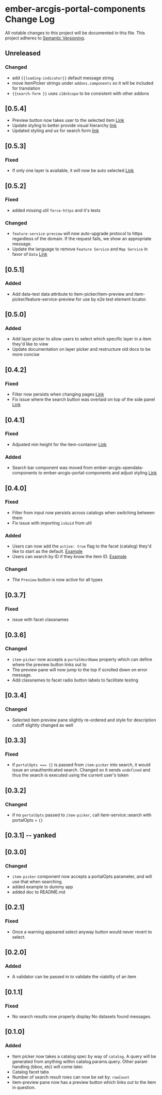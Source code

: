 # ember-arcgis-portal-components Change Log
All notable changes to this project will be documented in this file.
This project adheres to [Semantic Versioning](http://semver.org/).

## Unreleased
### Changed
- add `{{loading-indicator}}` default message string
- move itemPicker strings under `addons.components` so it will be included for translation
- `{{search-form }}` uses `i18nScope` to be consistent with other addons

## [0.5.4]
- Preview button now takes user to the selected item [Link](https://esriarlington.tpondemand.com/entity/83079)
- Update styling to better provide visual hierarchy [link](https://esriarlington.tpondemand.com/entity/83080)
- Updated styling and ux for search form [link](https://esriarlington.tpondemand.com/entity/82699)

## [0.5.3]
### Fixed
- If only one layer is available, it will now be auto selected [Link](https://esriarlington.tpondemand.com/entity/82678)

## [0.5.2]
### Fixed
- added missing util `force-https` and it's tests
### Changed
- `feature-service-preview` will now auto-upgrade protocol to https regardless of the domain. If the request fails, we show an appropriate message.
- Update the language to remove `Feature Service` and `Map Service` in favor of `Data` [Link](https://esriarlington.tpondemand.com/entity/82148)

## [0.5.1]
### Added
- Add data-test data attribute to item-picker/item-preview and item-picker/feature-service-preview for use by e2e test element locator.

## [0.5.0]
### Added
- Add layer picker to allow users to select which specific layer in a item they'd like to view
- Update documentation on layer picker and restructure old docs to be more concise

## [0.4.2]
### Fixed
- Filter now persists when changing pages [Link](https://esriarlington.tpondemand.com/entity/81552)
- Fix issue where the search button was overlaid on top of the side panel [Link](https://esriarlington.tpondemand.com/entity/81552)

## [0.4.1]
### Fixed
- Adjusted min height for the item-container [Link](https://esriarlington.tpondemand.com/entity/81443)

### Added
- Search bar component was moved from ember-arcgis-opendata-components to ember-arcgis-portal-components and adjust styling [Link](https://esriarlington.tpondemand.com/entity/81443)

## [0.4.0]
### Fixed
- Filter from input now persists across catalogs when switching between them
- Fix issue with importing `isGuid` from util

### Added
- Users can now add the `active: true` flag to the facet (catalog) they'd like to start as the default. [Example](https://arcgis.github.io/ember-arcgis-portal-components/#/itempicker/defaultcatalog)
- Users can search by ID if they know the item ID. [Example](https://arcgis.github.io/ember-arcgis-portal-components/#/itempicker/specificid)

### Changed
- The `Preview` button is now active for all types

## [0.3.7]
### Fixed
- issue with facet classnames

## [0.3.6]
### Changed
- `item-picker` now accepts a `portalHostName` property which can define where the preview button links out to
- The preview pane will now jump to the top if scrolled down on error message.
- Add classnames to facet radio button labels to facilitate testing

## [0.3.4]
### Changed
- Selected item preview pane slightly re-ordered and style for description cutoff slightly changed as well

## [0.3.3]
### Fixed
- if `portalOpts === {}` is passed from `item-picker` into search, it would issue an unauthenticated search. Changed so it sends `undefined` and thus the search is executed using the current user's token

## [0.3.2]
### Changed
- if no `portalOpts` passed to `item-picker`, call item-service::search with portalOpts = `{}`

## [0.3.1] -- yanked

## [0.3.0]
### Changed
- `item-picker` component now accepts a portalOpts parameter, and will use that when searching.
- added example to dummy app
- added doc to README.md


## [0.2.1]
### Fixed
- Once a warning appeared select anyway button would never revert to select.

## [0.2.0]
### Added
- A validator can be passed in to validate the viability of an item

## [0.1.1]
### Fixed
- No search results now properly display No datasets found messages.

## [0.1.0]
### Added
- Item picker now takes a catalog spec by way of `catalog`. A query will be generated from anything within catalog.params.query. Other param handling (bbox, etc) will come later.
- Catalog facet tabs
- Number of search result rows can now be set by: `rowCount`
- item-preview pane now has a preview button which links out to the item in question.
